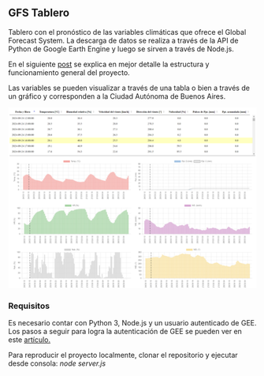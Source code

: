 ## GFS Tablero
 Tablero con el pronóstico de las variables climáticas que ofrece el Global Forecast System. La descarga de datos se realiza a través de la API de Python de Google Earth Engine y luego se sirven a través de Node.js.

 En el siguiente [post](https://jm-marcenaro.github.io/hugo-toha.github.io/posts/nodejs/nodejs_1/) se explica en mejor detalle la estructura y funcionamiento general del proyecto.

 Las variables se pueden visualizar a través de una tabla o bien a través de un gráfico y corresponden a la Ciudad Autónoma de Buenos Aires.

 <p align="center">
   <img src="images/readme_01.png" alt="_01" width="900px"/>
 </p>

 ### Requisitos
Es necesario contar con Python 3, Node.js y un usuario autenticado de GEE. Los pasos a seguir para logra la autenticación de GEE se pueden ver en este [artículo.](https://courses.spatialthoughts.com/install-gee-python-api.html#authentication)

Para reproducir el proyecto localmente, clonar el repositorio y ejecutar desde consola: *node server.js*